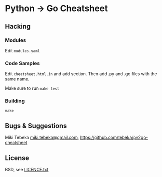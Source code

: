 # Python -> Go Cheatsheet

## Hacking

### Modules

Edit `modules.yaml`


### Code Samples
Edit `cheatsheet.html.in` and add section. Then add .py and .go files with the same name.

Make sure to run `make test`

### Building
    make


## Bugs & Suggestions

Miki Tebeka <miki.tebeka@gmail.com>, https://github.com/tebeka/py2go-cheatsheet

## License

BSD, see [LICENCE.txt](LICENCE.txt)


